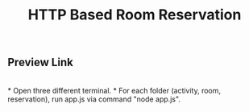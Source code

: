 <div align="center" >

# **HTTP Based Room Reservation** 
<br>
</div>

## Preview Link
<br>
* Open three different terminal.
* For each folder (activity, room, reservation), run app.js via command "node app.js".

